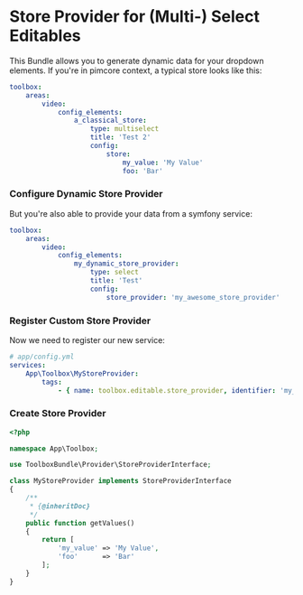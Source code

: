 # Store Provider for (Multi-) Select Editables

This Bundle allows you to generate dynamic data for your dropdown elements. 
If you're in pimcore context, a typical store looks like this:

```yml
toolbox:
    areas:
        video:
            config_elements:
                a_classical_store:
                    type: multiselect
                    title: 'Test 2'
                    config:
                        store:
                            my_value: 'My Value'
                            foo: 'Bar'
```

### Configure Dynamic Store Provider
But you're also able to provide your data from a symfony service: 

```yml
toolbox:
    areas:
        video:
            config_elements:
                my_dynamic_store_provider:
                    type: select
                    title: 'Test'
                    config:
                        store_provider: 'my_awesome_store_provider'
```

### Register Custom Store Provider
Now we need to register our new service:

```yml
# app/config.yml
services:
    App\Toolbox\MyStoreProvider:
        tags:
            - { name: toolbox.editable.store_provider, identifier: 'my_awesome_store_provider' }

```

### Create Store Provider

```php
<?php

namespace App\Toolbox;

use ToolboxBundle\Provider\StoreProviderInterface;

class MyStoreProvider implements StoreProviderInterface
{
    /**
     * {@inheritDoc}
     */
    public function getValues()
    {
        return [
            'my_value' => 'My Value',
            'foo'      => 'Bar'
        ];
    }
}
```
